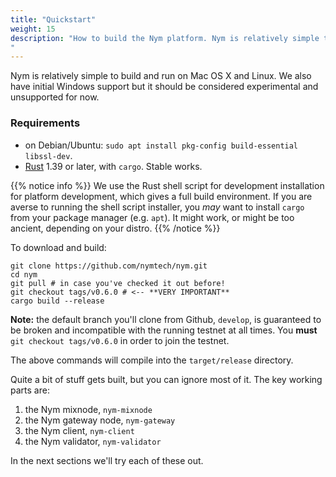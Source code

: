 ```yaml
---
title: "Quickstart"
weight: 15
description: "How to build the Nym platform. Nym is relatively simple to build and run on Mac OS X, Linux, and Windows.
"
---
```


Nym is relatively simple to build and run on Mac OS X and Linux. We also have initial Windows support but it should be considered experimental and unsupported for now.

### Requirements

* on Debian/Ubuntu: `sudo apt install pkg-config build-essential libssl-dev`. 
* [Rust](https://www.rust-lang.org/) 1.39 or later, with `cargo`. Stable works. 

{{% notice info %}}
We use the Rust shell script for development installation for platform development, which gives a full build environment. If you are averse to running the shell script installer,  you *may* want to install `cargo` from your package manager (e.g. `apt`). It might work, or might be too ancient, depending on your distro. 
{{% /notice %}}

To download and build:

```shell
git clone https://github.com/nymtech/nym.git
cd nym
git pull # in case you've checked it out before!
git checkout tags/v0.6.0 # <-- **VERY IMPORTANT**
cargo build --release
```

**Note:** the default branch you'll clone from Github, `develop`, is guaranteed to be broken and incompatible with the running testnet at all times. You **must** `git checkout tags/v0.6.0` in order to join the testnet. 

The above commands will compile into the `target/release` directory.

Quite a bit of stuff gets built, but you can ignore most of it. The key working parts are:

1. the Nym mixnode, `nym-mixnode`
2. the Nym gateway node, `nym-gateway`
3. the Nym client, `nym-client`
4. the Nym validator, `nym-validator`

In the next sections we'll try each of these out.
